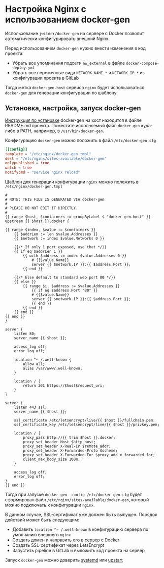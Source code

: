 Настройка Nginx с использованием docker-gen
===========================================

Использование `jwilder/docker-gen` на сервере с Docker позволит автоматически
конфигурировать внешний Nginx.

Перед использованием `docker-gen` нужно внести изменения в код проекта:

* Убрать все упоминания подсети `nw_external` в файле `docker-compose-deploy.yml`
* Убрать все переменные вида `NETWORK_NAME_*` и `NETWORK_IP_*` из конфигурации проекта в GitLab 

Тогда метка `docker-gen.host` сервиса `nginx` будет использоваться `docker-gen` для генерации конфигурации по шаблону 

## Установка, настройка, запуск docker-gen

[Инструкция по установке][1] docker-gen на хост находится в файле README.md проекта.
Поместите исполняемый файл `docker-gen` куда-либо в PATH, например, в `/usr/bin/docker-gen`.   

Конфигурацию `docker-gen` можно положить в файл `/etc/docker-gen.cfg`

```toml
[[config]]
template = "/etc/nginx/docker-gen.tmpl"
dest = "/etc/nginx/sites-available/docker-gen"
onlypublished = true
watch = true
notifycmd = "service nginx reload"
```

Шаблон для генерации конфигурации `nginx` можно положить в `/etc/nginx/docker-gen.tmpl`

```
#
# NOTE: THIS FILE IS GENERATED VIA docker-gen
#
# PLEASE DO NOT EDIT IT DIRECTLY.
#
{{ range $host, $containers := groupByLabel $ "docker-gen.host" }}
upstream {{ $host }}.docker {

{{ range $index, $value := $containers }}
    {{ $addrLen := len $value.Addresses }}
    {{ $network := index $value.Networks 0 }}

    {{/* If only 1 port exposed, use that */}}
    {{ if eq $addrLen 1 }}
        {{ with $address := index $value.Addresses 0 }}
            # {{$value.Name}}
            server {{ $network.IP }}:{{ $address.Port }};
        {{ end }}

    {{/* Else default to standard web port 80 */}}
    {{ else }}
        {{ range $i, $address := $value.Addresses }}
            {{ if eq $address.Port "80" }}
            # {{$value.Name}}
            server {{ $network.IP }}:{{ $address.Port }};
            {{ end }}
        {{ end }}
    {{ end }}
{{ end }}
}

server {
    listen 80;
    server_name {{ $host }};

    access_log off;
    error_log off;

    location ^~ /.well-known {
        allow all;
        alias /var/www/.well-known;
    }

    location / {
        return 301 https://$host$request_uri;
    }
}

server {
    listen 443 ssl;
    server_name {{ $host }};

    ssl_certificate /etc/letsencrypt/live/{{ $host }}/fullchain.pem;
    ssl_certificate_key /etc/letsencrypt/live/{{ $host }}/privkey.pem;

    location / {
        proxy_pass http://{{ trim $host }}.docker;
        proxy_set_header Host $http_host;
        proxy_set_header X-Real-IP $remote_addr;
        proxy_set_header X-Forwarded-Proto $scheme;
        proxy_set_header X-Forwarded-For $proxy_add_x_forwarded_for;
        client_max_body_size 100m;
    }

    access_log off;
    error_log off;
}
{{ end }}
```

Тогда при запуске `docker-gen -config /etc/docker-gen.cfg` будет сформирован
файл `/etc/nginx/sites-available/docker-gen`, который можно подключать к конфигурации `nginx`.

В данном случае, SSL-сертификат уже должен быть выпущен. Порядок действий может быть следующим:

* Добавить `location ^~ /.well-known` в конфигурацию сервера по умолчанию внешнего `nginx`
* Создать домен и направить его в сервер с Docker
* Создать SSL-сертификат через LetsEncrypt
* Запустить pipeline в GitLab и выложить код проекта на сервер  

Запуск `docker-gen` можно доверить [systemd][1] или [upstart][2]

[1]: https://github.com/jwilder/docker-gen#host-install
[2]: https://github.com/jwilder/docker-gen/blob/master/examples/docker-gen.service
[3]: https://github.com/jwilder/docker-gen/blob/master/examples/docker-gen.upstart.conf
